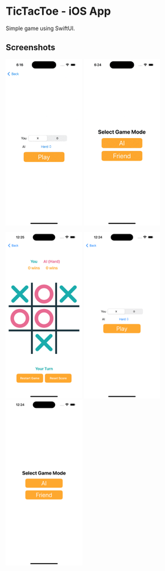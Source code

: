 # TicTacToe - iOS App

Simple game using SwiftUI.

## Screenshots

<p float="left">
    <img src="images/game.gif" width="200" />
    <img src="images/game2.gif" width="200" />
</p>

<p float="left">
    <img src="images/screenshot-1.png" width="200" /> 
    <img src="images/screenshot-2.png" width="200" />
    <img src="images/screenshot-3.png" width="200" />
</p>